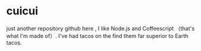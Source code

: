 # cuicui
just another repository
github here , I like Node.js and Coffeescript （that's what I'm made of）.
I've had tacos on the find them far superior to Earth tacos.
